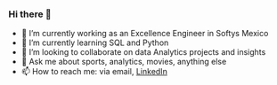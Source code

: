 ### Hi there 👋

- 🔭 I’m currently working as an Excellence Engineer in Softys Mexico
- 🌱 I’m currently learning SQL and Python
- 👯 I’m looking to collaborate on data Analytics projects and insights
- 💬 Ask me about sports, analytics, movies, anything else
- 📫 How to reach me: via email, [LinkedIn](https://www.linkedin.com/in/camilo-manzur-4b7137a8/)

